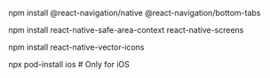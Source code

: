 npm install @react-navigation/native @react-navigation/bottom-tabs

npm install react-native-safe-area-context react-native-screens

npm install react-native-vector-icons

npx pod-install ios  # Only for iOS